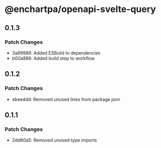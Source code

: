 # @enchartpa/openapi-svelte-query

## 0.1.3

### Patch Changes

- 3a89988: Added ESBuild to dependencies
- b00a886: Added build step to workflow

## 0.1.2

### Patch Changes

- ebeeddd: Removed unused lines from package.json

## 0.1.1

### Patch Changes

- 2dd60a5: Removed unused type imports
